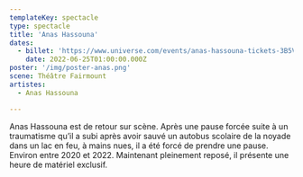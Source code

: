 ```yaml
---
templateKey: spectacle
type: spectacle
title: 'Anas Hassouna'
dates: 
  - billet: 'https://www.universe.com/events/anas-hassouna-tickets-3B5VJ2'
    date: 2022-06-25T01:00:00.000Z
poster: '/img/poster-anas.png'
scene: Théâtre Fairmount
artistes:
  - Anas Hassouna

---
```

Anas Hassouna est de retour sur scène. Après une pause forcée suite à un traumatisme qu’il a subi après avoir sauvé un autobus scolaire de la noyade dans un lac en feu, à mains nues, il a été forcé de prendre une pause. Environ entre 2020 et 2022. Maintenant pleinement reposé, il présente une heure de matériel exclusif.
